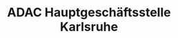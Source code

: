 ---
title: "ADAC Hauptgeschäftsstelle Karlsruhe"
url: /karlsruhe/adac-hauptgeschaeftsstelle-karlsruhe/
shop: Reisebüro
---